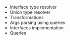 - Interface type resolver
- Union type resolver
- Transformations
- Args parsing using queries
- Interfaces implementation
- Queries
